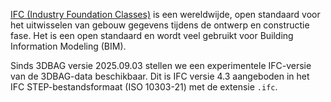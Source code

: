 [IFC (Industry Foundation Classes)](https://technical.buildingsmart.org/standards/ifc/) is een wereldwijde, open standaard voor het uitwisselen van gebouw gegevens tijdens de ontwerp en constructie fase. Het is een open standaard en wordt veel gebruikt voor Building Information Modeling (BIM).

Sinds 3DBAG versie 2025.09.03 stellen we een experimentele IFC-versie van de 3DBAG-data beschikbaar. Dit is IFC versie 4.3 aangeboden in het IFC STEP-bestandsformaat (ISO 10303-21) met de extensie `.ifc`.
